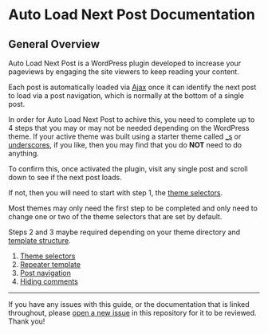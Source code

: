 # Auto Load Next Post Documentation

## General Overview

Auto Load Next Post is a WordPress plugin developed to increase your pageviews by engaging the site viewers to keep reading your content.

Each post is automatically loaded via [Ajax](https://en.wikipedia.org/wiki/Ajax_(programming)) once it can identify the next post to load via a post navigation, which is normally at the bottom of a single post.

In order for Auto Load Next Post to achive this, you need to complete up to 4 steps that you may or may not be needed depending on the WordPress theme. If your active theme was built using a starter theme called [_s](https://github.com/Automattic/_s) or [underscores](https://underscores.me/), if you like, then you may find that you do **NOT** need to do anything.

To confirm this, once activated the plugin, visit any single post and scroll down to see if the next post loads.

If not, then you will need to start with step 1, the [theme selectors](https://github.com/autoloadnextpost/alnp-documentation/blob/master/en_US/theme-selectors.md).

Most themes may only need the first step to be completed and only need to change one or two of the theme selectors that are set by default.

Steps 2 and 3 maybe required depending on your theme directory and [template structure](https://github.com/autoloadnextpost/alnp-documentation/blob/master/en_US/content-and-structure.md#structure).

1. [Theme selectors](https://github.com/autoloadnextpost/alnp-documentation/blob/master/en_US/theme-selectors.md)
2. [Repeater template](https://github.com/autoloadnextpost/alnp-documentation/blob/master/en_US/repeater-template.md)
3. [Post navigation](https://github.com/autoloadnextpost/alnp-documentation/blob/master/en_US/post-navigation.md)
4. [Hiding comments](https://github.com/autoloadnextpost/alnp-documentation/blob/master/en_US/hiding-comments.md)


---

If you have any issues with this guide, or the documentation that is linked throughout, please [open a new issue](https://github.com/autoloadnextpost/alnp-documentation/issues/new) in this repository for it to be reviewed. Thank you!